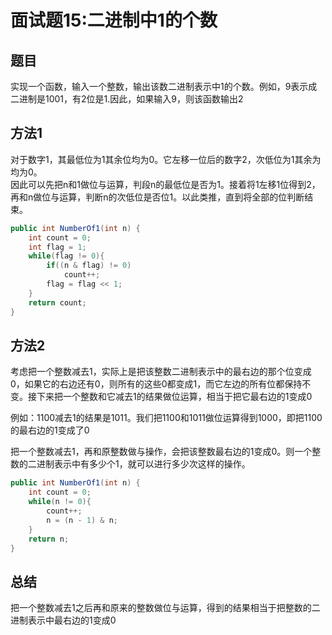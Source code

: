 # 面试题15:二进制中1的个数

## 题目
实现一个函数，输入一个整数，输出该数二进制表示中1的个数。例如，9表示成二进制是1001，有2位是1.因此，如果输入9，则该函数输出2

## 方法1
对于数字1，其最低位为1其余位均为0。它左移一位后的数字2，次低位为1其余为均为0。  
因此可以先把n和1做位与运算，判段n的最低位是否为1。接着将1左移1位得到2，再和n做位与运算，判断n的次低位是否位1。以此类推，直到将全部的位判断结束。

```java
public int NumberOf1(int n) {
    int count = 0;
    int flag = 1;
    while(flag != 0){
        if((n & flag) != 0)
            count++;
        flag = flag << 1;
    }
    return count;
}
```

## 方法2
考虑把一个整数减去1，实际上是把该整数二进制表示中的最右边的那个位变成0，如果它的右边还有0，则所有的这些0都变成1，而它左边的所有位都保持不变。接下来把一个整数和它减去1的结果做位运算，相当于把它最右边的1变成0

例如：1100减去1的结果是1011。我们把1100和1011做位运算得到1000，即把1100的最右边的1变成了0

把一个整数减去1，再和原整数做与操作，会把该整数最右边的1变成0。则一个整数的二进制表示中有多少个1，就可以进行多少次这样的操作。

```java
public int NumberOf1(int n) {
    int count = 0;
    while(n != 0){
        count++;
        n = (n - 1) & n;
    }
    return n;
}
```

## 总结
把一个整数减去1之后再和原来的整数做位与运算，得到的结果相当于把整数的二进制表示中最右边的1变成0
